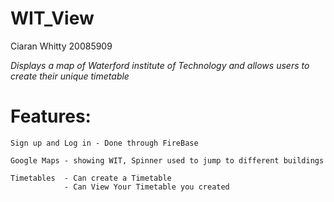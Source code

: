 # WIT_View 

Ciaran Whitty 20085909

*Displays a map of Waterford institute of Technology and allows users to create their unique timetable*

# Features:
```
Sign up and Log in - Done through FireBase

Google Maps - showing WIT, Spinner used to jump to different buildings

Timetables  - Can create a Timetable
            - Can View Your Timetable you created
            
            
            
            
```
